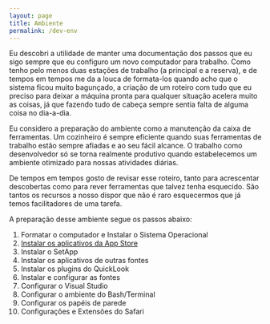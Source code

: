 ```yaml
---
layout: page
title: Ambiente
permalink: /dev-env
---
```


Eu descobri a utilidade de manter uma documentação dos passos que eu sigo sempre que eu configuro um novo computador para trabalho. Como tenho pelo menos duas estações de trabalho (a principal e a reserva), e de tempos em tempos me da a louca de formata-los quando acho que o sistema ficou muito bagunçado, a criação de um roteiro com tudo que eu preciso para deixar a máquina pronta para qualquer situação acelera muito as coisas, já que fazendo tudo de cabeça sempre sentia falta de alguma coisa no dia-a-dia.

Eu considero a preparação do ambiente como a manutenção da caixa de ferramentas. Um cozinheiro é sempre eficiente quando suas ferramentas de trabalho estão sempre afiadas e ao seu fácil alcance. O trabalho como desenvolvedor só se torna realmente produtivo quando estabelecemos um ambiente otimizado para nossas atividades diárias.

De tempos em tempos gosto de revisar esse roteiro, tanto para acrescentar descobertas como para rever ferramentas que talvez tenha esquecido. São tantos os recursos a nosso dispor que não é raro esquecermos que já temos facilitadores de uma tarefa.

A preparação desse ambiente segue os passos abaixo:

1. Formatar o computador e Instalar o Sistema Operacional
2. [Instalar os aplicativos da App Store](appstore)
3. Instalar o SetApp
4. Instalar os aplicativos de outras fontes
5. Instalar os plugins do QuickLook
6. Instalar e configurar as fontes
7. Configurar o Visual Studio
8. Configurar o ambiente do Bash/Terminal
9. Configurar os papéis de parede
10. Configurações e Extensões do Safari